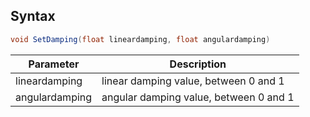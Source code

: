 ## Syntax

```csharp
void SetDamping(float lineardamping, float angulardamping)
```

| Parameter | Description |
|---|---|
| lineardamping | linear damping value, between 0 and 1 |
| angulardamping | angular damping value, between 0 and 1 |